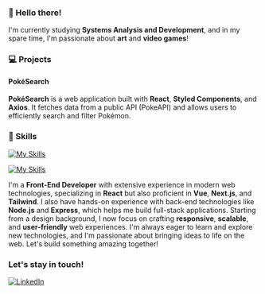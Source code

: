 ### 👋 Hello there!

I'm currently studying **Systems Analysis and Development**, and in my spare time, I'm passionate about **art** and **video games**!

### 💻 Projects

#### PokéSearch
**PokéSearch** is a web application built with **React**, **Styled Components**, and **Axios**. It fetches data from a public API (PokeAPI) and allows users to efficiently search and filter Pokémon.

### 🚀 Skills
[![My Skills](https://skillicons.dev/icons?i=js,ts,html,css)](https://skillicons.dev)

[![My Skills](https://skillicons.dev/icons?i=react,nextjs,tailwind,nodejs,express,npm)](https://skillicons.dev)


I'm a **Front-End Developer** with extensive experience in modern web technologies, specializing in **React** but also proficient in **Vue**, **Next.js**, and **Tailwind**. I also have hands-on experience with back-end technologies like **Node.js** and **Express**, which helps me build full-stack applications. Starting from a design background, I now focus on crafting **responsive**, **scalable**, and **user-friendly** web experiences. I'm always eager to learn and explore new technologies, and I'm passionate about bringing ideas to life on the web. Let's build something amazing together!

### Let's stay in touch!

<div>
  <a href="https://www.linkedin.com/in/mateuswerneck/" target="_blank">
  <img src="https://img.shields.io/badge/-LinkedIn-%230077B5?style=for-the-badge&logo=linkedin&logoColor=white" alt="LinkedIn">
  </a>
</div>

<!---
Mwrnk/Mwrnk is a ✨ special ✨ repository because its `README.md` (this file) appears on your GitHub profile.
You can click the Preview link to take a look at your changes.
--->
